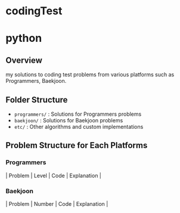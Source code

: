 # codingTest

# python

## Overview
my solutions to coding test problems from various platforms such as Programmers, Baekjoon.

## Folder Structure  
- `programmers/` : Solutions for Programmers problems  
- `baekjoon/` : Solutions for Baekjoon problems  
- `etc/` : Other algorithms and custom implementations

## Problem Structure for Each Platforms

### Programmers
| Problem | Level | Code | Explanation |

### Baekjoon  
| Problem | Number | Code | Explanation |
